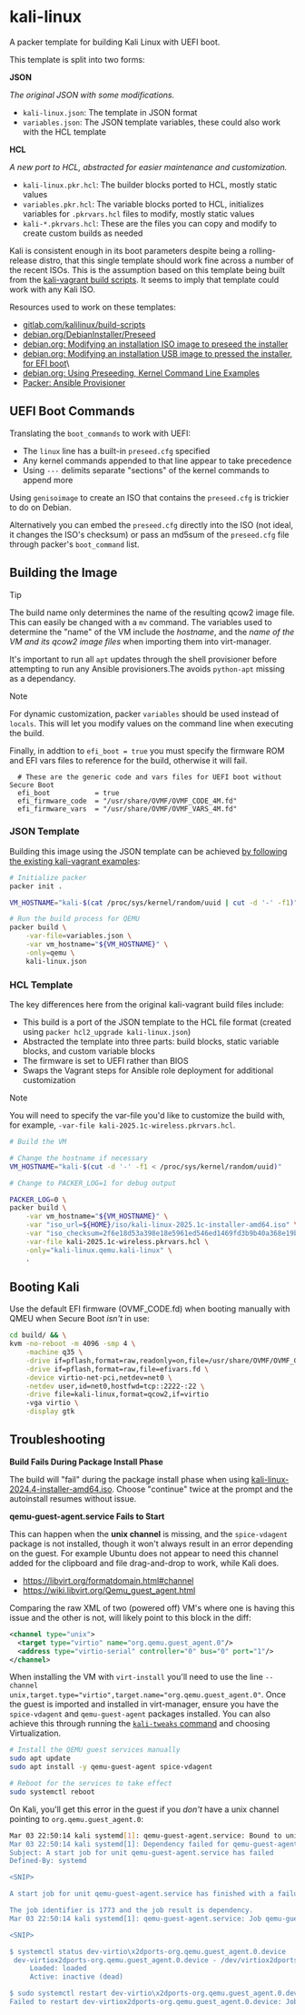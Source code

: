 # kali-linux

A packer template for building Kali Linux with UEFI boot.

This template is split into two forms:

**JSON**

*The original JSON with some modifications.*

- `kali-linux.json`: The template in JSON format
- `variables.json`: The JSON template variables, these could also work with the HCL template

**HCL**

*A new port to HCL, abstracted for easier maintenance and customization.*

- `kali-linux.pkr.hcl`: The builder blocks ported to HCL, mostly static values
- `variables.pkr.hcl`: The variable blocks ported to HCL, initializes variables for `.pkrvars.hcl` files to modify, mostly static values
- `kali-*.pkrvars.hcl`: These are the files you can copy and modify to create custom builds as needed

Kali is consistent enough in its boot parameters despite being a rolling-release distro, that this single template should work fine across a number of the recent ISOs. This is the assumption based on this template being built from the [kali-vagrant build scripts](https://gitlab.com/kalilinux/build-scripts/kali-vagrant). It seems to imply that template could work with any Kali ISO.

Resources used to work on these templates:

- [gitlab.com/kalilinux/build-scripts](https://gitlab.com/kalilinux/build-scripts/kali-vagrant)
- [debian.org/DebianInstaller/Preseed](https://wiki.debian.org/DebianInstaller/Preseed)
- [debian.org: Modifying an installation ISO image to preseed the installer](https://wiki.debian.org/DebianInstaller/Preseed/EditIso)
- [debian.org: Modifying an installation USB image to pressed the installer, for EFI boot](https://wiki.debian.org/DebianInstaller/WritableUSBStick)\
- [debian.org: Using Preseeding, Kernel Command Line Examples](https://www.debian.org/releases/bookworm/amd64/apbs02.en.html#using-preseeding)
- [Packer: Ansible Provisioner](https://developer.hashicorp.com/packer/integrations/hashicorp/ansible/latest/components/provisioner/ansible)


## UEFI Boot Commands

Translating the `boot_commands` to work with UEFI:

- The `linux` line has a built-in `preseed.cfg` specified
- Any kernel commands appended to that line appear to take precedence
- Using `---` delimits separate "sections" of the kernel commands to append more

Using `genisoimage` to create an ISO that contains the `preseed.cfg` is trickier to do on Debian.

Alternatively you can embed the `preseed.cfg` directly into the ISO (not ideal, it changes the ISO's checksum) or pass an md5sum of the `preseed.cfg` file through packer's `boot_command` list.


## Building the Image

> [!TIP]
> The build name only determines the name of the resulting qcow2 image file. This can easily be changed with a `mv` command. The variables used to determine the "name" of the VM include the *hostname*, and the *name of the VM and its qcow2 image files* when importing them into virt-manager.

It's important to run all `apt` updates through the shell provisioner before attempting to run any Ansible provisioners.The avoids `python-apt` missing as a dependancy.

> [!NOTE]
> For dynamic customization, packer `variables` should be used instead of `locals`. This will let you modify values on the command line when executing the build.

Finally, in addtion to `efi_boot = true` you must specify the firmware ROM and EFI vars files to reference for the build, otherwise it will fail.

```hcl
  # These are the generic code and vars files for UEFI boot without Secure Boot
  efi_boot           = true
  efi_firmware_code  = "/usr/share/OVMF/OVMF_CODE_4M.fd"
  efi_firmware_vars  = "/usr/share/OVMF/OVMF_VARS_4M.fd"
```


### JSON Template

Building this image using the JSON template can be achieved [by following the existing kali-vagrant examples](https://gitlab.com/kalilinux/build-scripts/kali-vagrant):

```bash
# Initialize packer
packer init .

VM_HOSTNAME="kali-$(cat /proc/sys/kernel/random/uuid | cut -d '-' -f1)"

# Run the build process for QEMU
packer build \
    -var-file=variables.json \
    -var vm_hostname="${VM_HOSTNAME}" \
    -only=qemu \
    kali-linux.json
```


### HCL Template

The key differences here from the original kali-vagrant build files include:

- This build is a port of the JSON template to the HCL file format (created using `packer hcl2_upgrade kali-linux.json`)
- Abstracted the template into three parts: build blocks, static variable blocks, and custom variable blocks
- The firmware is set to UEFI rather than BIOS
- Swaps the Vagrant steps for Ansible role deployment for additional customization

> [!NOTE]
> You will need to specify the var-file you'd like to customize the build with, for example, `-var-file kali-2025.1c-wireless.pkrvars.hcl`.

```bash
# Build the VM

# Change the hostname if necessary
VM_HOSTNAME="kali-$(cut -d '-' -f1 < /proc/sys/kernel/random/uuid)"

# Change to PACKER_LOG=1 for debug output

PACKER_LOG=0 \
packer build \
    -var vm_hostname="${VM_HOSTNAME}" \
    -var "iso_url=${HOME}/iso/kali-linux-2025.1c-installer-amd64.iso" \
    -var "iso_checksum=2f6e18d53a398e18e5961ed546ed1469fd3b9b40a368e19b361f4dd994e6843a" \
    -var-file kali-2025.1c-wireless.pkrvars.hcl \
    -only="kali-linux.qemu.kali-linux" \
    .

```


## Booting Kali

Use the default EFI firmware (OVMF_CODE.fd) when booting manually with QMEU when Secure Boot *isn't* in use:

```bash
cd build/ && \
kvm -no-reboot -m 4096 -smp 4 \
    -machine q35 \
    -drive if=pflash,format=raw,readonly=on,file=/usr/share/OVMF/OVMF_CODE_4M.fd \
    -drive if=pflash,format=raw,file=efivars.fd \
    -device virtio-net-pci,netdev=net0 \
    -netdev user,id=net0,hostfwd=tcp::2222-:22 \
    -drive file=kali-linux,format=qcow2,if=virtio
    -vga virtio \
    -display gtk
```


## Troubleshooting

**Build Fails During Package Install Phase**

The build will "fail" during the package install phase when using [kali-linux-2024.4-installer-amd64.iso](https://cdimage.kali.org/kali-2024.4/). Choose "continue" twice at the prompt and the autoinstall resumes without issue.


**qemu-guest-agent.service Fails to Start**

This can happen when the **unix channel** is missing, and the `spice-vdagent` package is not installed, though it won't always result in an error depending on the guest. For example Ubuntu does not appear to need this channel added for the clipboard and file drag-and-drop to work, while Kali does.

- <https://libvirt.org/formatdomain.html#channel>
- <https://wiki.libvirt.org/Qemu_guest_agent.html>

Comparing the raw XML of two (powered off) VM's where one is having this issue and the other is not, will likely point to this block in the diff:

```xml
<channel type="unix">
  <target type="virtio" name="org.qemu.guest_agent.0"/>
  <address type="virtio-serial" controller="0" bus="0" port="1"/>
</channel>
```

When installing the VM with `virt-install` you'll need to use the line `--channel unix,target.type="virtio",target.name="org.qemu.guest_agent.0"`. Once the guest is imported and installed in virt-manager, ensure you have the `spice-vdagent` and `qemu-guest-agent` packages installed. You can also achieve this through running the [`kali-tweaks` command](https://gitlab.com/kalilinux/packages/kali-tweaks/-/blob/kali/master/kali_tweaks/settings/virtualization.py?ref_type=heads#L55) and choosing Virtualization.

```bash
# Install the QEMU guest services manually
sudo apt update
sudo apt install -y qemu-guest-agent spice-vdagent

# Reboot for the services to take effect
sudo systemctl reboot
```

On Kali, you'll get this error in the guest if you *don't* have a unix channel pointing to `org.qemu.guest_agent.0`:

```bash
Mar 03 22:50:14 kali systemd[1]: qemu-guest-agent.service: Bound to unit dev-virtio\x2dports-org.qemu.guest_agent.0.device, but unit isn't active.
Mar 03 22:50:14 kali systemd[1]: Dependency failed for qemu-guest-agent.service - QEMU Guest Agent.
Subject: A start job for unit qemu-guest-agent.service has failed
Defined-By: systemd

<SNIP>

A start job for unit qemu-guest-agent.service has finished with a failure.

The job identifier is 1773 and the job result is dependency.
Mar 03 22:50:14 kali systemd[1]: qemu-guest-agent.service: Job qemu-guest-agent.service/start failed with result 'dependency'.

<SNIP>

$ systemctl status dev-virtio\x2dports-org.qemu.guest_agent.0.device
 dev-virtiox2dports-org.qemu.guest_agent.0.device - /dev/virtiox2dports/org.qemu.guest_agent.0
     Loaded: loaded
     Active: inactive (dead)

$ sudo systemctl restart dev-virtio\x2dports-org.qemu.guest_agent.0.device
Failed to restart dev-virtiox2dports-org.qemu.guest_agent.0.device: Job type restart is not applicable for unit dev-virtiox2dports-org.qemu.guest_agent.0.device.
```
